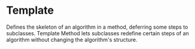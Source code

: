 # Template

Defines the skeleton of an algorithm in a method, deferring some steps to subclasses. Template Method lets subclasses redefine certain steps of an algorithm without changing the algorithm's structure.